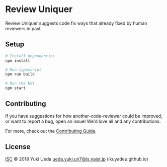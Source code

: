 # Review Uniquer

Review Uniquer suggests code fix ways that already fixed by human reviewers in past.

## Setup

```sh
# Install dependencies
npm install

# Run typescript
npm run build

# Run the bot
npm start
```

## Contributing

If you have suggestions for how another-code-reviewer could be improved, or want to report a bug, open an issue! We'd love all and any contributions.

For more, check out the [Contributing Guide](CONTRIBUTING.md).

## License

[ISC](LICENSE) © 2018 Yuki Ueda <ueda.yuki.un7@is.naist.jp> (ikuyadeu.github.io)



